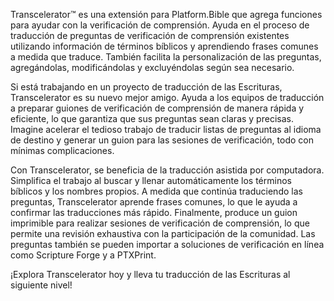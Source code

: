 Transcelerator™ es una extensión para Platform.Bible que agrega funciones para ayudar con la verificación de comprensión. Ayuda en el proceso de traducción de preguntas de verificación de comprensión existentes utilizando información de términos bíblicos y aprendiendo frases comunes a medida que traduce. También facilita la personalización de las preguntas, agregándolas, modificándolas y excluyéndolas según sea necesario.

Si está trabajando en un proyecto de traducción de las Escrituras, Transcelerator es su nuevo mejor amigo. Ayuda a los equipos de traducción a preparar guiones de verificación de comprensión de manera rápida y eficiente, lo que garantiza que sus preguntas sean claras y precisas. Imagine acelerar el tedioso trabajo de traducir listas de preguntas al idioma de destino y generar un guion para las sesiones de verificación, todo con mínimas complicaciones.

Con Transcelerator, se beneficia de la traducción asistida por computadora. Simplifica el trabajo al buscar y llenar automáticamente los términos bíblicos y los nombres propios. A medida que continúa traduciendo las preguntas, Transcelerator aprende frases comunes, lo que le ayuda a confirmar las traducciones más rápido. Finalmente, produce un guion imprimible para realizar sesiones de verificación de comprensión, lo que permite una revisión exhaustiva con la participación de la comunidad. Las preguntas también se pueden importar a soluciones de verificación en línea como Scripture Forge y a PTXPrint.

¡Explora Transcelerator hoy y lleva tu traducción de las Escrituras al siguiente nivel!

